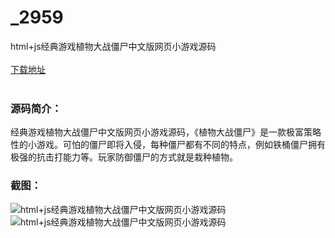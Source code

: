 # _2959
html+js经典游戏植物大战僵尸中文版网页小游戏源码
<br/></br>
[下载地址](https://www.uuid2.com/2959.html "下载地址")
<br/></br>
<h3>源码简介：</h3>
<p>经典游戏植物大战僵尸中文版网页小游戏源码，《植物大战僵尸》是一款极富策略性的小游戏。可怕的僵尸即将入侵，每种僵尸都有不同的特点，例如铁桶僵尸拥有极强的抗击打能力等。玩家防御僵尸的方式就是栽种植物。<p>
<h3>截图：</h3>
<img src="https://www.uuid2.com/wp-content/uploads/img/202206/59a50c2911.png" alt="html+js经典游戏植物大战僵尸中文版网页小游戏源码"><img src="https://www.uuid2.com/wp-content/uploads/img/202206/59a50c2173.png" alt="html+js经典游戏植物大战僵尸中文版网页小游戏源码">
